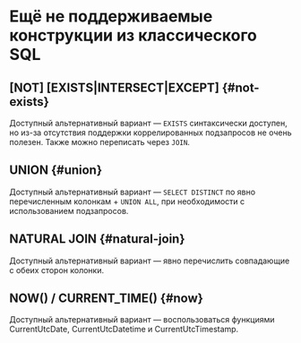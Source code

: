 # Ещё не поддерживаемые конструкции из классического SQL

## \[NOT\] \[EXISTS|INTERSECT\|EXCEPT] {#not-exists}

Доступный альтернативный вариант — `EXISTS` синтаксически доступен, но из-за отсутствия поддержки коррелированных подзапросов не очень полезен. Также можно переписать через `JOIN`.

## UNION {#union}

Доступный альтернативный вариант — `SELECT DISTINCT` по явно перечисленным колонкам + `UNION ALL`, при необходимости с использованием подзапросов.

## NATURAL JOIN {#natural-join}

Доступный альтернативный вариант — явно перечислить совпадающие с обеих сторон колонки.

## NOW() / CURRENT_TIME() {#now}

Доступный альтернативный вариант — воспользоваться функциями CurrentUtcDate, CurrentUtcDatetime и CurrentUtcTimestamp.
